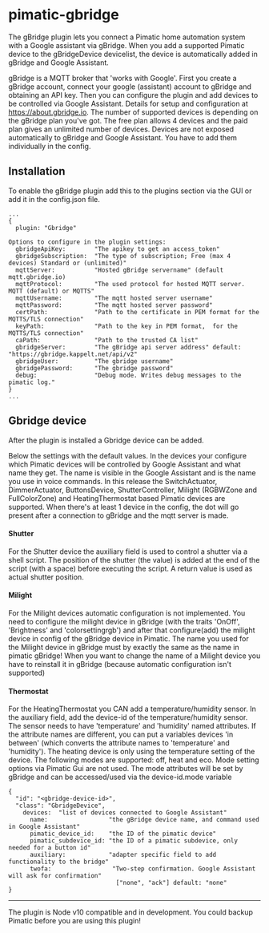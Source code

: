 pimatic-gbridge
===================
The gBridge plugin lets you connect a Pimatic home automation system with a Google assistant via gBridge.
When you add a supported Pimatic device to the gBridgeDevice devicelist, the device is automatically added in gBridge and Google Assistant.

gBridge is a MQTT broker that 'works with Google'. First you create a gBridge account, connect your google (assistant) account to gBridge and obtaining an API key. Then you can configure the plugin and add devices to be controlled via Google Assistant. Details for setup and configuration at https://about.gbridge.io.
The number of supported devices is depending on the gBridge plan you've got. The free plan allows 4 devices and the paid plan gives an unlimited number of devices.
Devices are not exposed automatically to gBridge and Google Assistant. You have to add them individually in the config.


Installation
------------
To enable the gBridge plugin add this to the plugins section via the GUI or add it in the config.json file.

```
...
{
  plugin: "Gbridge"

Options to configure in the plugin settings:
  gbridgeApiKey:        "The apikey to get an access_token"
  gbridgeSubscription:  "The type of subscription; Free (max 4 devices) Standard or (unlimited)"
  mqttServer:           "Hosted gBridge servername" (default mqtt.gbridge.io)
  mqttProtocol:         "The used protocol for hosted MQTT server. MQTT (default) or MQTTS"
  mqttUsername:         "The mqtt hosted server username"
  mqttPassword:         "The mqtt hosted server password"
  certPath:             "Path to the certificate in PEM format for the MQTTS/TLS connection"
  keyPath:              "Path to the key in PEM format,  for the MQTTS/TLS connection"
  caPath:               "Path to the trusted CA list"
  gbridgeServer:        "The gBridge api server address" default: "https://gbridge.kappelt.net/api/v2"
  gbridgeUser:          "The gbridge username"
  gbridgePassword:      "The gbridge password"
  debug:                "Debug mode. Writes debug messages to the pimatic log."
}
...
```

Gbridge device
-----------------
After the plugin is installed a Gbridge device can be added.

Below the settings with the default values. In the devices your configure which Pimatic devices will be controlled by Google Assistant and what name they get. The name is visible in the Google Assistant and is the name you use in voice commands.
In this release the SwitchActuator, DimmerActuator, ButtonsDevice, ShutterController, Milight (RGBWZone and FullColorZone) and HeatingThermostat based Pimatic devices are supported.
When there's at least 1 device in the config, the dot will go present after a connection to gBridge and the mqtt server is made.

#### Shutter
For the Shutter device the auxiliary field is used to control a shutter via a shell script. The position of the shutter (the value) is added at the end of the script (with a space) before executing the script. A return value is used as actual shutter position.

#### Milight
For the Milight devices automatic configuration is not implemented. You need to configure the milight device in gBridge (with the traits 'OnOff', 'Brightness' and 'colorsettingrgb') and after that configure(add) the milight device in config of the gBridge device in Pimatic. The name you used for the Milight device in gBridge must by exactly the same as the name in pimatic gBridge! When you want to change the name of a Milight device you have to reinstall it in gBridge (because automatic configuration isn't supported)

#### Thermostat
For the HeatingThermostat you CAN add a temperature/humidity sensor. In the auxiliary field, add the device-id of the temperature/humidity sensor. The sensor needs to have 'temperature' and 'humidity' named attributes. If the attribute names are different, you can put a variables devices 'in between' (which converts the attribute names to 'temperature' and 'humidity').
The heating device is only using the temperature setting of the device.
The following modes are supported: off, heat and eco.
Mode setting options via Pimatic Gui are not used. The mode attributes will be set by gBridge and can be accessed/used via the device-id.mode variable

```
{
  "id": "<gbridge-device-id>",
  "class": "GbridgeDevice",
    devices:  "list of devices connected to Google Assistant"
      name:                 "the gBridge device name, and command used in Google Assistant"
      pimatic_device_id:    "the ID of the pimatic device"
      pimatic_subdevice_id: "the ID of a pimatic subdevice, only needed for a button id"
      auxiliary:            "adapter specific field to add functionality to the bridge"
      twofa:                 "Two-step confirmation. Google Assistant will ask for confirmation"
                              ["none", "ack"] default: "none"
}
```

---------

The plugin is Node v10 compatible and in development. You could backup Pimatic before you are using this plugin!
